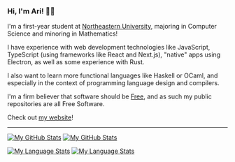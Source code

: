 ### Hi, I'm Ari! 👋🏽

I'm a first-year student at [Northeastern University](https://northeastern.edu),
majoring in Computer Science and minoring in Mathematics!

I have experience with web development technologies like JavaScript, TypeScript
(using frameworks like React and Next.js),
"native" apps using Electron, as well as some experience with Rust.

I also want to learn more functional languages like Haskell or OCaml, and especially
in the context of programming language design and compilers.

I'm a firm believer that software should be [Free](https://www.gnu.org/philosophy/free-sw.html),
and as such my public repositories are all Free Software.

Check out [my website](https://ariscript.org/)!

---
[![My GitHub Stats](https://github-readme-stats.vercel.app/api?username=ariscript&title_color=0969da&icon_color=0969da&text_color=000000&bg_color=ffffff&border_color=d0d7de&show_icons=true&count_private=true&show_all_commits=true&rank_icon=github#gh-light-mode-only)]()
[![My GitHub Stats](https://github-readme-stats.vercel.app/api?username=ariscript&title_color=58a6ff&icon_color=58a6ff&text_color=C9D1D9&bg_color=0D1117&border_color=30363D&show_icons=true&count_private=true&show_all_commits=true&rank_icon=github#gh-dark-mode-only)]()

[![My Language Stats](https://github-readme-stats.vercel.app/api/top-langs?layout=compact&username=ariscript&title_color=0969da&icon_color=0969da&text_color=000000&bg_color=ffffff&border_color=d0d7de&show_icons=true&count_private=true&show_all_commits=true#gh-light-mode-only)]()
[![My Language Stats](https://github-readme-stats.vercel.app/api/top-langs?layout=compact&username=ariscript&title_color=58a6ff&icon_color=58a6ff&text_color=C9D1D9&bg_color=0D1117&border_color=30363D&show_icons=true&count_private=true&show_all_commits=true#gh-dark-mode-only)]()
